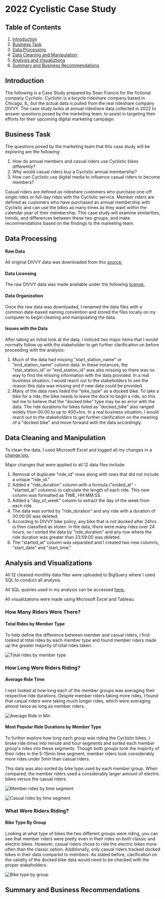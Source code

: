 # 2022 Cyclistic Case Study
## Table of Contents
1. [Introduction](README.md#introduction)
2. [Business Task](README.md#business-task)
3. [Data Processing](README.md#data-processing)
4. [Data Cleaning and Manipulation](README.md#data-cleaning-and-manipulation)
5. [Analysis and Visualiztions](README.md#analysis-and-visualizations)
6. [Summary and Business Recommendations](README.md#summary-and-business-recommendations)

## Introduction

The following is a Case Study prepared by Sean Francis for the fictional company Cyclistic. Cyclistic is a bicycle rideshare company based in Chicago, IL, but the actual data is pulled from the real rideshare company DIVVY. The case study looks at annual rideshare data collected in 2022 to answer questions posed by the marketing team, to assist in targeting their efforts for their upcoming digital marketing campaign.

## Business Task

The questions posed by the marketing team that this case study will be exploring are the following:

1. How do annual members and casual riders use Cyclistic bikes differently?
2. Why would casual riders buy a Cyclistic annual membership?
3. How can Cyclistic use digital media to influence casual riders to become members?

Casual riders are defined as rideshare customers who purchase one-off single rides or full-day rides with the Cyclistic service. Member riders are defined as customers who have purchased an annual membership with Cyclistic and can use the bikes as many times as they want within the calendar year of their membership. This case study will examine similarities, trends, and differences between these two groups, and make recommendations based on the findings to the marketing team. 
   
## Data Processing

#### Raw Data
All original DIVVY data was downloaded from this [source.](https://divvy-tripdata.s3.amazonaws.com/index.html) 

#### Data Licensing
The raw DIVVY data was made available under the following [license.](https://divvybikes.com/data-license-agreement)

#### Data Organization
Once the raw data was downloaded, I renamed the data files with a common date-based naming convention and stored the files locally on my computer to begin cleaning and manipulating the data. 

#### Issues with the Data
After taking an initial look at the data, I noticed two major items that I would normally follow up with the stakeholder to get further clarification on before proceeding with the analysis:

1. Much of the data had missing "start_station_name" or "end_station_name" column data. In these instances, the "stat_station_id" or "end_station_id" was also missing so there was no way to find the missing information with the data provided. In a real business situation, I would reach out to the stakeholders to see the reason this data was missing and if new data could be provided.
2. Many of the data rows listed the "bike_type" as a docked bike. To take a bike for a ride, the bike needs to leave the dock to begin a ride, so this led me to believe that the "docked bike" type may be an error with the data. The ride durations for bikes listed as "docked_bike" also ranged widely from 00:00 to up to 400+hrs. In a real business situation, I would reach out to the stakeholders to get further clarification on the meaning of a "docked bike" and move forward with the data accordingly. 

## Data Cleaning and Manipulation
To clean the data, I used Microsoft Excel and logged all my changes in a [change log.](https://github.com/franc136/2022_Cyclistic_Case_Study/blob/main/Case_Study_Rideshare_Change_Log.csv)

Major changes that were applied to all 12 data files include:
1. Removal of duplicate "ride_id" rows along with rows that did not include a unique "ride_id."
2. Added a "ride_duration" column with a formula ("ended_at" - "started_at" columns) to calculate the length of each ride. This new column was formatted as TIME, HH:MM:SS.
3. Added a "day_of_week" column to extract the day of the week from each ride.
4. The data was sorted by "ride_duration" and any ride with a duration of 00:00:00 was deleted.
5. According to DIVVY bike policy, any bike that is not docked after 24hrs is then classified as stolen. In the data, there were many rides over 24 hours, so I sorted the data by "ride_duration" and any row where the ride duration was greater than 23:59:00 was deleted.
6. The "started_at" column was separated and I created two new columns, "start_date" and "start_time."

## Analysis and Visualizations

All 12 cleaned monthly data files were uploaded to BigQuery where I used SQL to conduct all analysis. 

All SQL queries used in my analysis can be accessed [here.](https://github.com/franc136/2022_Cyclistic_Case_Study/blob/main/Rideshare_data_exploration_SQLcode) 

All visualizations were made using Microsoft Excel and Tableau.

### How Many Riders Were There?

#### Total Rides by Member Type

To help define the difference between member and casual riders, I first looked at total rides by each member type and found member riders made up the greater majority of total rides taken. 

![Total rides by member type](/Viz/Total_rides_by_member.png)

### How Long Were Riders Riding?

#### Average Ride Time

I next looked at how long each of the member groups was averaging their respective ride durations. Despite member riders taking more rides, I found that casual riders were taking much longer rides, which were averaging almost twice as long as member riders. 

![Average Ride in Min](/Viz/Avg_ride_min.png)

#### Most Popular Ride Durations by Member Type

To further explore how long each group was riding the Cyclistic bikes, I broke ride times into minute and hour segments and sorted each member group's rides into these segments. Though both groups took the majority of their rides in the 5-15min time segment, member riders took considerably more rides under 5min than casual riders. 

This data was also sorted by bike type used by each member group. When compared, the member riders used a considerably larger amount of electric bikes versus the casual riders.

![Member rides by time segment](/Viz/Member_rides_by_min_segment.png)

![Casual rides by time segment](/Viz/Casual_rides_by_min_segment.png)

### What Were Riders Riding?

#### Bike Type By Group
Looking at what type of bikes the two different groups were riding, you can see that member riders were pretty even in their rides on both classic and electric bikes. However, casual riders chose to ride the electric bikes more often than the classic option. Additionally, only casual riders tracked docked bikes in their data compared to members. As stated before, clarification on the validity of the docked bike data would need to be checked with the proper stakeholders. 

![Bike type by group](/Viz/Rides_by_bike_type.png)




## Summary and Business Recommendations


